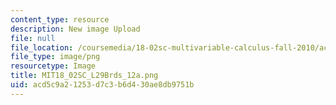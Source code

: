 ```yaml
---
content_type: resource
description: New image Upload
file: null
file_location: /coursemedia/18-02sc-multivariable-calculus-fall-2010/acd5c9a21253d7c3b6d430ae8db9751b_MIT18_02SC_L29Brds_12a.png
file_type: image/png
resourcetype: Image
title: MIT18_02SC_L29Brds_12a.png
uid: acd5c9a2-1253-d7c3-b6d4-30ae8db9751b
---
```

